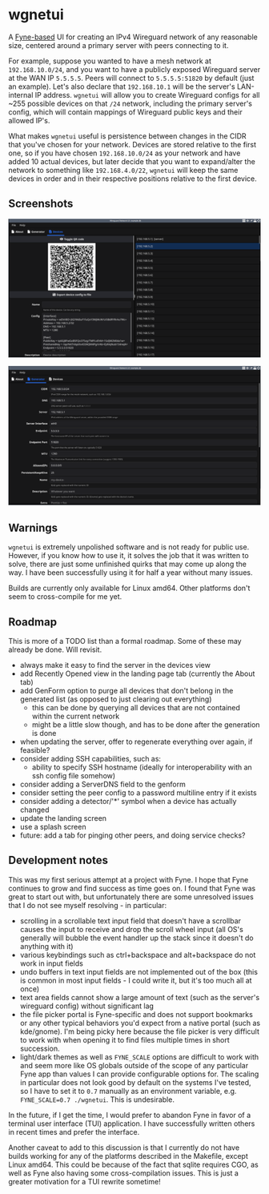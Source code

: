 # wgnetui

A [Fyne-based](https://fyne.io/) UI for creating an IPv4 Wireguard network of any reasonable size, centered around a primary server with peers connecting to it.

For example, suppose you wanted to have a mesh network at `192.168.10.0/24`, and you want to have a publicly exposed Wireguard server at the WAN IP `5.5.5.5`. Peers will connect to `5.5.5.5:51820` by default (just an example). Let's also declare that `192.168.10.1` will be the server's LAN-internal IP address. `wgnetui` will allow you to create Wireguard configs for all ~255 possible devices on that `/24` network, including the primary server's config, which will contain mappings of Wireguard public keys and their allowed IP's.

What makes `wgnetui` useful is persistence between changes in the CIDR that you've chosen for your network. Devices are stored relative to the first one, so if you have chosen `192.168.10.0/24` as your network and have added 10 actual devices, but later decide that you want to expand/alter the network to something like `192.168.4.0/22`, `wgnetui` will keep the same devices in order and in their respective positions relative to the first device.

## Screenshots

![A screenshot of wgnetui's Devices tab, running on Linux in an x11 display server](./screenshots/devices.png)

![A screenshot of wgnetui's Generator tab, running on Linux in an x11 display server](./screenshots/generator.png)

## Warnings

`wgnetui` is extremely unpolished software and is not ready for public use. However, if you know how to use it, it solves the job that it was written to solve, there are just some unfinished quirks that may come up along the way. I have been successfully using it for half a year without many issues.

Builds are currently only available for Linux amd64. Other platforms don't seem to cross-compile for me yet.

## Roadmap

This is more of a TODO list than a formal roadmap. Some of these may already be done. Will revisit.

- always make it easy to find the server in the devices view
- add Recently Opened view in the landing page tab (currently the About tab)
- add GenForm option to purge all devices that don't belong in the generated list (as opposed to just clearing out everything)
  - this can be done by querying all devices that are not contained within the current network
  - might be a little slow though, and has to be done after the generation is done
- when updating the server, offer to regenerate everything over again, if feasible?
- consider adding SSH capabilities, such as:
  - ability to specify SSH hostname (ideally for interoperability with an ssh config file somehow)
- consider adding a ServerDNS field to the genform
- consider setting the peer config to a password multiline entry if it exists
- consider adding a detector/'*' symbol when a device has actually changed
- update the landing screen
- use a splash screen
- future: add a tab for pinging other peers, and doing service checks?

## Development notes

This was my first serious attempt at a project with Fyne. I hope that Fyne continues to grow and find success as time goes on. I found that Fyne was great to start out with, but unfortunately there are some unresolved issues that I do not see myself resolving - in particular:

- scrolling in a scrollable text input field that doesn't have a scrollbar causes the input to receive and drop the scroll wheel input (all OS's generally will bubble the event handler up the stack since it doesn't do anything with it)
- various keybindings such as ctrl+backspace and alt+backspace do not work in input fields
- undo buffers in text input fields are not implemented out of the box (this is common in most input fields - I could write it, but it's too much all at once)
- text area fields cannot show a large amount of text (such as the server's wireguard config) without significant lag
- the file picker portal is Fyne-specific and does not support bookmarks or any other typical behaviors you'd expect from a native portal (such as kde/gnome). I'm being picky here because the file picker is very difficult to work with when opening it to find files multiple times in short succession.
- light/dark themes as well as `FYNE_SCALE` options are difficult to work with and seem more like OS globals outside of the scope of any particular Fyne app than values I can provide configurable options for. The scaling in particular does not look good by default on the systems I've tested, so I have to set it to `0.7` manually as an environment variable, e.g. `FYNE_SCALE=0.7 ./wgnetui`. This is undesirable.

In the future, if I get the time, I would prefer to abandon Fyne in favor of a terminal user interface (TUI) application. I have successfully written others in recent times and prefer the interface.

Another caveat to add to this discussion is that I currently do not have builds working for any of the platforms described in the Makefile, except Linux amd64. This could be because of the fact that sqlite requires CGO, as well as Fyne also having some cross-compilation issues. This is just a greater motivation for a TUI rewrite sometime!
